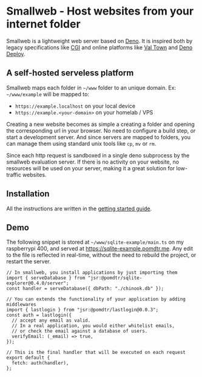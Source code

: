 # Smallweb - Host websites from your internet folder

Smallweb is a lightweight web server based on [Deno](https://deno.com). It is inspired both by legacy specifications like [CGI](https://en.wikipedia.org/wiki/Common_Gateway_Interface) and online platforms like [Val Town](https://val.town) and [Deno Deploy](https://deno.com/deploy).

## A self-hosted serveless platform

Smallweb maps each folder in `~/www` folder to an unique domain. Ex: `~/www/example` will be mapped to:

- `https://example.localhost` on your local device
- `https://example.<your-domain>` on your homelab / VPS

Creating a new website becomes as simple a creating a folder and opening the corresponding url in your browser. No need to configure a build step, or start a development server. And since servers are mapped to folders, you can manage them using standard unix tools like `cp`, `mv` or `rm`.

Since each http request is sandboxed in a single deno subprocess by the smallweb evaluation server. If there is no activity on your website, no resources will be used on your server, making it a great solution for low-traffic websites.

## Installation

All the instructions are written in the [getting started guide](https://pomdtr.github.io/smallweb).

## Demo

The following snippet is stored at `~/www/sqlite-example/main.ts` on my raspberrypi 400, and served at <https://sqlite-example.pomdtr.me>. Any edit to the file is reflected in real-time, without the need to rebuild the project, or restart the server.

```tsx
// In smallweb, you install applications by just importing them
import { serveDatabase } from "jsr:@pomdtr/sqlite-explorer@0.4.0/server";
const handler = serveDatabase({ dbPath: "./chinook.db" });

// You can extends the functionality of your application by adding middlewares
import { lastlogin } from "jsr:@pomdtr/lastlogin@0.0.3";
const auth = lastlogin({
  // accept any email as valid.
  // In a real application, you would either whitelist emails,
  // or check the email against a database of users.
  verifyEmail: (_email) => true,
});

// This is the final handler that will be executed on each request
export default {
  fetch: auth(handler),
};
```
